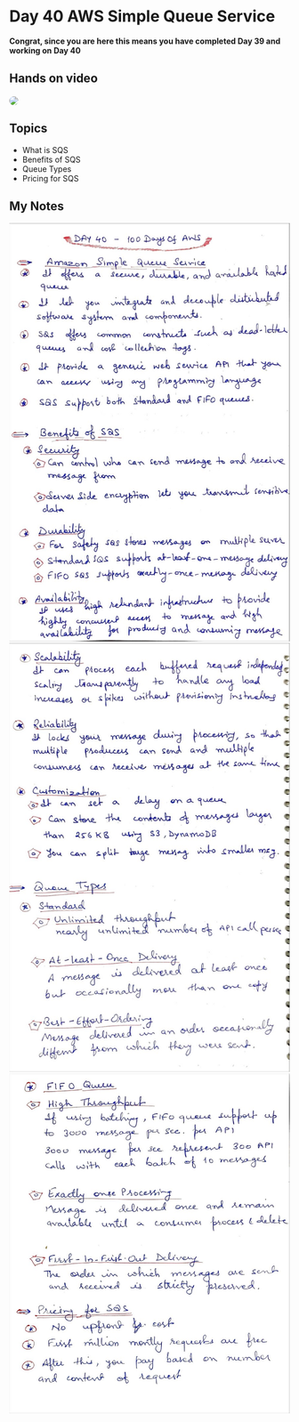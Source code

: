# Day 40 AWS Simple Queue Service

**Congrat, since you are here this means you have completed Day 39 and working on Day 40**

## Hands on video
<a href="https://youtu.be/h9SRvaaQ-bQ">
<img src="https://i3.ytimg.com/vi/h9SRvaaQ-bQ/hqdefault.jpg" align="center" width="200" style="border-radius:40px" />
</a>

## Topics
  - What is SQS
  - Benefits of SQS
  - Queue Types
  - Pricing for SQS

## My Notes
  ![1](./images/b68f739a3e77e2fc53d26798526a2246c68adb89.jpeg)
  ![2](./images/0dd4a6977c21b86cd9f8df0433bae727937422c7.jpeg)
  ![3](./images/619ff303aa7412d51d77140e85fb3a5d7294a897.jpeg)
  
